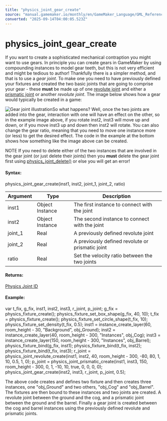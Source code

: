 ```yaml
---
title: "physics_joint_gear_create"
source: "manual.gamemaker.io/monthly/en/GameMaker_Language/GML_Reference/Physics/Joints/physics_joint_gear_create.htm"
converted: "2025-09-14T04:00:05.523Z"
---
```


# physics\_joint\_gear\_create

If you want to create a sophisticated mechanical contraption you might want to use gears. In principle you can create gears in GameMaker by using compounding instances to model gear teeth, but this is not very efficient and might be tedious to author! Thankfully there is a simpler method, and that is to use a _gear joint_. To make one you need to have previously defined your fixtures and created the two basic joints that are going to comprise your gear - these **must** be made up of one [revolute joint](physics_joint_revolute_create.md) and either a [prismatic joint](physics_joint_prismatic_create.md) or another _revolute joint_. The image below shows how a gear would typically be created in a game:

![Gear joint illustration](../../../../assets/Images/Scripting_Reference/GML/Reference/Physics/gear_joint_image.png)So what happens? Well, once the two joints are added into the gear, interaction with one will have an effect on the other, so in the example image above, if you rotate inst2, inst3 will move up and down, or if you move inst3 up and down then inst2 will rotate. You can also change the gear ratio, meaning that you need to move one instance more (or less) to get the desired effect. The code in the example at the bottom shows how something like the image above can be created.

NOTE If you need to delete either of the two instances that are involved in the gear joint (or just delete their joints) then you **must** delete the gear joint first using [physics\_joint\_delete()](physics_joint_delete.md) or else you will get an error!

#### Syntax:

physics\_joint\_gear\_create(inst1, inst2, joint\_1, joint\_2, ratio)

| Argument | Type | Description |
| --- | --- | --- |
| inst1 | Object Instance | The first instance to connect with the joint |
| inst2 | Object Instance | The second instance to connect with the joint |
| joint_1 | Real | A previously defined revolute joint |
| joint_2 | Real | A previously defined revolute or prismatic joint |
| ratio | Real | Set the velocity ratio between the two joints |

#### Returns:

[Physics Joint ID](Joints.md)

#### Example:

var t\_fix, g\_fix, inst1, inst2, inst3, r\_joint, p\_joint;
g\_fix = physics\_fixture\_create();
physics\_fixture\_set\_box\_shape(g\_fix, 40, 10);
t\_fix = physics\_fixture\_create();
physics\_fixture\_set\_circle\_shape(t\_fix, 10);
physics\_fixture\_set\_density(t\_fix, 0.5);
inst1 = instance\_create\_layer(60, room\_height - 30, "Background", obj\_Ground);
inst2 = instance\_create\_layer(40, room\_height - 300, "Instances", obj\_Cog);
inst3 = instance\_create\_layer(150, room\_height - 300, "Instances", obj\_Barrel);
physics\_fixture\_bind(g\_fix, inst1);
physics\_fixture\_bind(t\_fix, inst2);
physics\_fixture\_bind(t\_fix, inst3);
r\_joint = physics\_joint\_revolute\_create(inst1, inst2, 40, room\_height - 300, -80, 80, 1, 10, 0.5, 1, 0);
p\_joint = physics\_joint\_prismatic\_create(inst1, inst3, 150, room\_height - 300, 0, 1, -10, 10, true, 0, 0, 0, 0);
physics\_joint\_gear\_create(inst2, inst3, r\_joint, p\_joint, 0.5);

The above code creates and defines two fixture and then creates three instances, one "obj\_Ground" and two others, "obj\_Cog" and "obj\_Barrel". The fixtures are then bound to these instances and two joints are created. A revolute joint between the ground and the cog, and a prismatic joint between the ground and the barrel. Finally a gear joint is created between the cog and barrel instances using the previously defined revolute and prismatic joints.